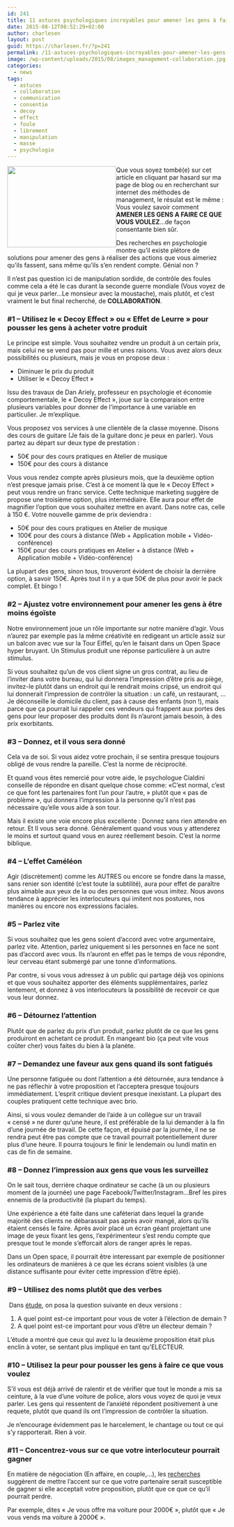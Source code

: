 ```yaml
---
id: 241
title: 11 astuces psychologiques incroyables pour amener les gens à faire ce que vous voulez
date: 2015-08-12T08:52:29+02:00
author: charlesen
layout: post
guid: https://charlesen.fr/?p=241
permalink: /11-astuces-psychologiques-incroyables-pour-amener-les-gens-a-faire-ce-que-vous-voulez/
image: /wp-content/uploads/2015/08/images_management-collaboration.jpg
categories:
  - news
tags:
  - astuces
  - collaboration
  - communication
  - consentie
  - decoy
  - effect
  - foule
  - librement
  - manipulation
  - masse
  - psychologie
---
```

<img loading="lazy" class=" alignleft size-full wp-image-240" src="https://charlesen.fr/wp-content/uploads/2015/08/images_management-collaboration.jpg" alt="" style="float: left;" width="250" height="186" />Que vous soyez tombé(e) sur cet article en cliquant par hasard sur ma page de blog ou en recherchant sur internet des méthodes de management, le résulat est le même : Vous voulez savoir comment **AMENER LES GENS A FAIRE CE QUE VOUS VOULEZ**&#8230;de façon consentante bien sûr.

Des recherches en psychologie montre qu&rsquo;il existe plétore de solutions pour amener des gens à réaliser des actions que vous aimeriez qu&rsquo;ils fassent, sans même qu&rsquo;ils s&rsquo;en rendent compte. Génial non ?

Il n&rsquo;est pas question ici de manipulation sordide, de contrôle des foules comme cela a été le cas durant la seconde guerre mondiale (Vous voyez de qui je veux parler&#8230;Le monsieur avec la moustache), mais plutôt, et c&rsquo;est vraiment le but final recherché, de **COLLABORATION**.

<!--more-->

### #1 &#8211; Utilisez le « Decoy Effect » ou « Effet de Leurre » pour pousser les gens à acheter votre produit

Le principe est simple. Vous souhaitez vendre un produit à un certain prix, mais celui ne se vend pas pour mille et unes raisons. Vous avez alors deux possibilités ou plusieurs, mais je vous en propose deux :

  * Diminuer le prix du produit
  * Utiliser le « Decoy Effect »

Issu des travaux de Dan Ariely,&nbsp;professeur en psychologie et économie comportementale, le « Decoy Effect », joue sur la comparaison entre plusieurs variables pour donner de l&rsquo;importance à une variable en particulier. Je m&rsquo;explique.

Vous proposez vos services à une clientèle de la classe moyenne. Disons des cours de guitare (Je fais de la guitare donc je peux en parler). Vous partez au départ sur deux type de prestation :

  * 50€ pour des cours pratiques en Atelier de musique
  * 150€ pour des cours à distance

Vous vous rendez compte après plusieurs mois, que la deuxième option n&rsquo;est presque jamais prise. C&rsquo;est à ce moment là que le « Decoy Effect » peut vous rendre un franc service. Cette technique marketing suggère de propose une troisième option, plus intermédiaire. Elle aura pour effet de magnifier l&rsquo;option que vous souhaitez mettre en avant. Dans notre cas, celle à 150 €. Votre nouvelle gamme de prix deviendra :

  * 50€ pour des cours pratiques en Atelier de musique
  * 100€ pour des cours à distance (Web + Application mobile + Vidéo-conférence)
  * 150€ pour des cours pratiques en Atelier + à distance&nbsp;(Web + Application mobile + Vidéo-conférence)

La plupart des gens, sinon tous, trouveront évident de choisir la dernière option, à savoir 150€. Après tout il n y a que 50€ de plus pour avoir le pack complet. Et bingo !

### #2 &#8211; Ajustez votre environnement pour amener les gens à être moins égoïste

Notre environnement joue un rôle importante sur notre manière d&rsquo;agir. Vous n&rsquo;aurez par exemple pas la même créativité en redigeant un article assiz sur un balcon avec vue sur la Tour Eiffel, qu&rsquo;en le faisant dans un Open Space hyper bruyant. Un Stimulus produit une réponse particulière à un autre stimulus.

Si vous souhaitez qu&rsquo;un de vos client signe un gros contrat, au lieu de l&rsquo;inviter dans votre bureau, qui lui donnera l&rsquo;impression d&rsquo;être pris au piège, invitez-le plutôt dans un endroit qui le rendrait moins cripsé, un endroit qui lui donnerait l&rsquo;impression de contrôler la situation : un café, un restaurant, &#8230; Je déconseille le domicile du client, pas à cause des enfants (non !), mais parce que ça pourrait lui rappeler ces vendeurs qui frappent aux portes des gens pour leur proposer des produits dont ils n&rsquo;auront jamais besoin, à des prix exorbitants.

### #3 &#8211; Donnez, et il vous sera donné

Cela va de soi. Si vous aidez votre prochain, il se sentira presque toujours obligé de vous rendre la pareille. C&rsquo;est la norme de réciprocité.

Et quand vous êtes remercié pour votre aide, le psychologue Cialdini conseille de répondre en disant quelque chose comme: «C&rsquo;est normal, c&rsquo;est ce que font les partenaires font l&rsquo;un pour l&rsquo;autre, » plutôt que « pas de problème », qui donnera l&rsquo;impression à la personne qu&rsquo;il n&rsquo;est pas nécessaire qu&rsquo;elle vous aide à son tour.&nbsp;

Mais il existe une voie encore plus excellente : Donnez sans rien attendre en retour. Et Il vous sera donné. Généralement quand vous vous y attenderez le moins et surtout quand vous en aurez réellement besoin. C&rsquo;est la norme biblique.

### #4 &#8211; L&rsquo;effet Caméléon

Agir (discrètement) comme les AUTRES ou encore se fondre dans la masse, sans renier son identité (c&rsquo;est toute la subtilité), aura pour effet de paraître plus aimable aux yeux de la ou des personnes que vous imitez.&nbsp;Nous avons tendance à apprécier les interlocuteurs qui imitent nos postures, nos manières ou encore nos expressions faciales.

### #5 &#8211; Parlez vite

Si vous souhaitez que les gens soient d&rsquo;accord avec votre argumentaire, parlez vite. Attention, parlez uniquement si les personnes en face ne sont pas d&rsquo;accord avec vous. Ils n&rsquo;auront en effet pas le temps de vous répondre, leur cerveau étant submergé par une tonne d&rsquo;informations.

Par contre, si vous vous adressez à un public qui partage déjà vos opinions et que vous souhaitez apporter des éléments supplémentaires, parlez lentement, et donnez à vos interlocuteurs la possibilité de recevoir ce que vous leur donnez.&nbsp;

### #6 &#8211; Détournez l&rsquo;attention

Plutôt que de parlez du prix d&rsquo;un produit, parlez plutôt de ce que les gens produiront en achetant ce produit. En mangeant bio (ça peut vite vous coûter cher) vous faites du bien à la planète.

### #7 &#8211; Demandez une faveur aux gens quand ils sont fatigués

Une personne fatiguée ou dont l&rsquo;attention a été détournée, aura tendance à ne pas réflechir à votre proposition et l&rsquo;acceptera presque toujours immédiatement. L&rsquo;esprit critique devient presque inexistant. La plupart des couples pratiquent cette technique avec brio.

Ainsi,&nbsp;si vous voulez demander de l&rsquo;aide à un collègue sur un travail « censé » ne durer qu&rsquo;une heure, il est préférable de la lui demander à la fin d&rsquo;une journée de travail. De cette façon, et épuisé par la journée, il ne se rendra peut être pas compte que ce travail pourrait potentiellement durer plus d&rsquo;une heure. Il pourra toujours le finir le lendemain ou lundi matin en cas de fin de semaine.

### #8 &#8211; Donnez l&rsquo;impression aux gens que vous les surveillez

On le sait tous, derrière chaque ordinateur se cache (à un ou plusieurs moment de la journée) une page Facebook/Twitter/Instagram&#8230;Bref les pires ennemis de la productivité (la plupart du temps).

Une expérience a été faite dans une caféteriat dans lequel la grande majorité des clients ne débarassait pas après avoir mangé, alors qu&rsquo;ils étaient censés le faire. Après avoir placé un écran géant projettant une image de yeux fixant les gens, l&rsquo;expérimenteur s&rsquo;est rendu compte que presque tout le monde s&rsquo;efforcait alors de ranger après le repas.

Dans un Open space, il pourrait être interessant par exemple de positionner les ordinateurs de manières à ce que les écrans soient visibles (à une distance suffisante pour éviter cette impression d&rsquo;être épié).

### #9 &#8211; Utilisez des noms plutôt que des verbes

&nbsp;Dans&nbsp;<a href="https://books.google.com/books?id=mMoWWbJDcf8C&printsec=frontcover&dq=How+To+Get+People+To+Do+Stuff&hl=en&sa=X&ved=0CB0Q6AEwAGoVChMI9onmqeKexwIViSceCh3RQgrH#v=snippet&q=belong&f=false" target="_blank">étude</a>, on posa la question suivante en deux versions :

  1. A quel point est-ce important pour vous de voter à l&rsquo;élection de demain ?
  2. A quel point est-ce important pour vous d&rsquo;être un électeur demain ?

L&rsquo;étude a montré que ceux qui avez lu la deuxième proposition était plus enclin à voter, se sentant plus impliqué en tant qu&rsquo;ELECTEUR.

### #10 &#8211; Utilisez la peur pour pousser les gens à faire ce que vous voulez

S&rsquo;il vous est déjà arrivé de ralentir et de vérifier que tout le monde a mis sa ceinture, à la vue d&rsquo;une voiture de police, alors vous voyez de quoi je veux parler. Les gens qui ressentent de l&rsquo;anxiété répondent positivement à une requete, plutôt que quand ils ont l&rsquo;impression de contrôler la situation.

Je n&rsquo;encourage évidemment pas le harcelement, le chantage ou tout ce qui s&rsquo;y rapporterait. Rien à voir.

### #11 &#8211; Concentrez-vous sur ce que votre interlocuteur pourrait gagner

En matière de négociation (En affaire, en couple,&#8230;), les <a href="http://www.businessinsider.com/a-linguistic-trick-for-negotiations-2015-8" target="_blank">recherches</a> suggèrent de mettre l&rsquo;accent sur ce que votre partenaire serait susceptible de gagner si elle acceptait votre proposition, plutôt que ce que ce qu&rsquo;il pourrait perdre.

Par exemple, dites « Je vous offre ma voiture pour 2000€ », plutôt que « Je vous vends ma voiture à 2000€ ».
